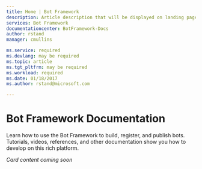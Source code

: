 ```yaml
---
title: Home | Bot Framework
description: Article description that will be displayed on landing pages and in most search results
services: Bot Framework
documentationcenter: BotFramework-Docs
author: rstand
manager: cmullins

ms.service: required
ms.devlang: may be required
ms.topic: article
ms.tgt_pltfrm: may be required
ms.workload: required
ms.date: 01/18/2017
ms.author: rstand@microsoft.com

---
```

# Bot Framework Documentation

Learn how to use the Bot Framework to build, register, and publish bots. Tutorials, videos, references, and other documentation show you how to develop on this rich platform.

*Card content coming soon*

